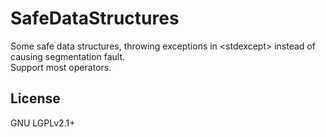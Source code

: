# SafeDataStructures
Some safe data structures, throwing exceptions in &lt;stdexcept> instead of causing segmentation fault.  
Support most operators.  
## License
GNU LGPLv2.1+  
